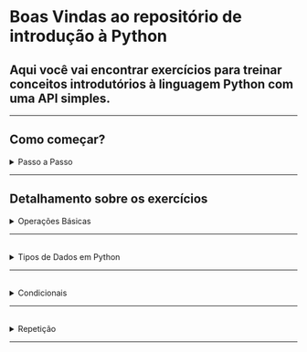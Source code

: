 # Boas Vindas ao repositório de introdução à Python

## Aqui você vai encontrar exercícios para treinar conceitos introdutórios à linguagem Python com uma API simples.
---

## Como começar?
<details>
<summary> Passo a Passo </summary>

1. Tenha o Python instalado em sua máquina. 

2. Crie o ambiente virtual que será utilizado para instalar as dependências

```bash
python3 -m venv .venv
```

3. Ative o ambiente virtual que foi criado

```bash
source .venv/bin/activate
```

4. Instale os requerimentos deste repositório 

```bash
python3 -m pip install -r dev-requirements.txt
```

5. Execute todos os testes do repositório (note que, enquanto não houver implementação nas funções, os testes falharão!)

```bash
python3 -m pytest
```

6. Execute os testes de um arquivo específico (note que, enquanto não houver implementação nas funções, os testes falharão!)

```bash
python3 -m pytest tests/<caminho/para/o/arquivo/de/teste>
```

7. Execute apenas um teste específico de um arquivo específico (note que, enquanto não houver implementação nas funções, os testes falharão!)

```bash
python3 -m pytest tests/<caminho/para/o/arquivo/de/teste>::<nome_da_função_do_teste>
```

</details>

---


## Detalhamento sobre os exercícios

<details>

<summary> Operações Básicas </summary>
<br>


### Os exercícios relacionados às operações básicas na linguagem `Python` podem ser encontrados no arquivo `exercises/basic_operations.py`, o que se espera de cada um destes exercícios será detalhado abaixo:


<br>

1. A função abaixo deve receber dois números e retornar o valor correspondente à soma dos mesmos.

```bash
def basic_sum(first_number, second_number):
    return 
```

2. A função abaixo deve receber dois números e retornar o valor correspondente à diferença do primeiro número em relação ao segundo.

```bash
def basic_difference(first_number, second_number):
    return 
```

3. A função abaixo deve receber dois números e retornar o valor correspondente ao produto dos mesmos.

```bash
def basic_product(first_number, second_number):
    return 
```

4. A função abaixo deve receber dois números e retornar o valor correspondente à divisão do primeiro com o segundo número.

```bash
def basic_division(first_number, second_number):
    return 
```

5. A função abaixo deve receber dois números e retornar o valor correspondente à divisão inteira (quociente) do primeiro com o segundo número.

```bash
def basic_integer_division(first_number, second_number):
    return 
```

6. A função abaixo deve receber dois números e retornar o valor correspondente ao resto da divisão entre o primeiro e o segundo número.

```bash
def basic_remainder(first_number, second_number):
    return 
```

7. A função abaixo deve receber dois números e retornar o valor correspondente ao primeiro número elevado ao segundo.

```bash
def basic_potentiation(first_number, second_number):
    return 
```

</details>

---

<br>
<details>

<summary> Tipos de Dados em Python </summary>
<br>


### Os exercícios relacionados aos tipos de dados na linguagem `Python` podem ser encontrados no arquivo: `exercises/python_data_types.py`, o que se espera de cada um destes exercícios será detalhado abaixo:


<br>

1. A função abaixo deve verificar se o valor recebido como parâmetro é do tipo booleano.

```bash
def is_bool(value):
    return 
```

2. A função abaixo deve verificar se o valor recebido como parâmetro é do tipo inteiro.

```bash
def is_int(value):
    return 
```

3. A função abaixo deve verificar se o valor recebido como parâmetro é do tipo float.

```bash
def is_float(value):
    return  
```

4. A função abaixo deve verificar se o valor recebido como parâmetro é do tipo string.

```bash
def is_string(value):
    return 
```

5. A função abaixo deve verificar se o valor recebido como parâmetro é do tipo lista.

```bash
def is_list(value):
    return 
```

6. A função abaixo deve verificar se o valor recebido como parâmetro é do tipo tupla.

```bash
def is_tuple(value):
    return 
```

7. A função abaixo deve verificar se o valor recebido como parâmetro é do tipo conjunto.

```bash
def is_set(value):
    return 
```

8. A função abaixo deve verificar se o valor recebido como parâmetro é do tipo dicionário.

```bash
def is_dict(value):
    return 
```

9. A função abaixo recebe uma string genérica como parâmetro e deve retornar a mesma string, no entanto, todos os caracteres maiúsculos devem ser convertidos em minúsculos.

```bash
def return_lower_case_string(word):
    return 
```

10. A função abaixo recebe um elemento e uma lista como parâmetros e deve retornar a mesma lista, mas agora contendo o elemento em sua última posição.

```bash
def append_element_in_list(element, input_list):
    return 
```

11. A função abaixo recebe um elemento e uma lista como parâmetros e deve retornar a mesma lista, mas agora removendo o elemento passado como parâmetro.

```bash
def remove_element_from_list(element, input_list):
    return 
```

12. A função abaixo recebe uma chave, um valor e um dicionário como parâmetros e deve retornar o mesmo dicionário contendo o novo par chave: valor.

```bash
def create_new_key_value_in_dict(key, value, input_dict):
    return 
```

13. A função abaixo recebe uma chave e um dicionário como parâmetros e deve retornar o mesmo  dicionário, mas agora removendo a chave passada como parâmetro.

```bash
def delete_key_from_dict(key, input_dict):
    return 
```

14. A função abaixo recebe um elemento e um conjunto como parâmetros e deve retornar o mesmo conjunto contendo o elemento.

```bash
def add_element_to_set(element, input_set):
    return 
```

15. A função abaixo recebe um elemento e um conjunto como parâmetros e deve retornar o mesmo conjunto removendo o elemento passado como parâmetro

```bash
def remove_element_from_set(element, input_set):
    return 
```


</details>

---

<br>
<details>

<summary> Condicionais </summary>
<br>


### Os exercícios relacionados às estruturas condicionais na linguagem `Python` podem ser encontrados no arquivo: `exercises/conditionals.py`. Pode ser que você encontre uma resolução para estes exercícios que não necessite de uma estrutura condicional (ifs), contudo, para fins didáticos, recomenda-se sua utilização. O que se espera de cada um destes exercícios será detalhado abaixo:


<br> 

1. A função abaixo deve verificar se a string passada como parâmetro possui 4 ou mais caracteres, em caso positivo, deve retornar `True`, em caso negativo, retornar `False`.

```bash
def check_if_word_has_4_or_more_letters(word):
    return 
```

2. A função abaixo recebe dois números como parâmetros e deve retornar aquele que é maior entre eles, em caso de igualdade, o retorno pode ser qualquer um dos dois.

```bash
def check_what_number_is_greater(first_number, second_number):
    return 
```

3. A função abaixo deve verificar se o número recebido como parâmetro é par ou ímpar. Caso seja par, a função deve retornar `"even"`, caso seja ímpar, deve retornar `"odd"`.

```bash
def check_if_number_is_odd_or_even(number):
    return 
```

4. A função abaixo recebe um elemento e uma lista como parâmetros e deve verificar se o elemento está contido na lista, em caso positivo, deve retornar `True`, em caso negativo, retornar `False`.

```bash
def check_if_element_exists_in_list(element, input_list):
    return 
```

</details>

---

<br>
<details>

<summary> Repetição </summary>
<br>


### Os exercícios relacionados às estruturas de repetição na linguagem `Python` podem ser encontrados no arquivo: `exercises/repetition.py`. Pode ser que você encontre uma resolução para estes exercícios que não necessite de uma estrutura de repetição (for, while), contudo, para fins didáticos, recomenda-se sua utilização. O que se espera de cada um destes exercícios será detalhado abaixo:

<br>


1. A função abaixo recebe uma string como parâmetro e deve retornar uma lista contendo cada um dos caracteres da string. A ordem dos caracteres na lista deve ser a mesma ordem da string.

```bash
def append_each_letter_of_the_word_in_a_list(word):
    return 
```

2. A função abaixo recebe uma string genérica que tem apenas uma letra maiúscula como parâmetro. A função deve retornar o número que corresponde ao índice (posição) da letra maiúscula na string.

```bash
def return_index_of_the_uppercase_letter(word):
    return
```

3. A função abaixo recebe uma lista como parâmetro na qual apenas um de seus elementos é uma string. A função deve retornar esse elemento.

```bash
def return_element_from_list_that_is_string(input_list):
    return 
```

</details>

---

